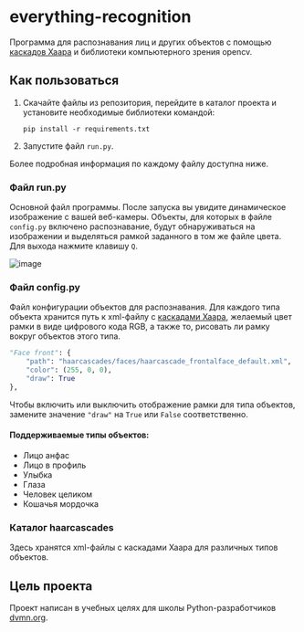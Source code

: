 # everything-recognition
Программа для распознавания лиц и других объектов с помощью [каскадов Хаара](https://habr.com/ru/company/recognitor/blog/228195/)
и библиотеки компьютерного зрения opencv.

## Как пользоваться
1. Скачайте файлы из репозитория, перейдите в каталог проекта и установите необходимые 
библиотеки командой:
    ```commandline
    pip install -r requirements.txt
    ```
2. Запустите файл `run.py`.

Более подробная информация по каждому файлу доступна ниже.

### Файл run.py
Основной файл программы. После запуска вы увидите динамическое изображение с вашей веб-камеры.
Объекты, для которых в файле `config.py` включено распознавание, 
будут обнаруживаться на изображении и выделяться рамкой заданного в том же файле цвета. 
Для выхода нажмите клавишу `Q`.

![image](https://dvmn.org/media/lessons/xfiles4.png)

### Файл config.py
Файл конфигурации объектов для распознавания. 
Для каждого типа объекта хранится путь к xml-файлу с [каскадами Хаара](https://habr.com/ru/company/recognitor/blog/228195/),
желаемый цвет рамки в виде цифрового кода RGB, а также то, рисовать ли рамку вокруг объектов этого типа.

```python
"Face front": {
    "path": "haarcascades/faces/haarcascade_frontalface_default.xml",
    "color": (255, 0, 0),
    "draw": True
},
```
Чтобы включить или выключить отображение рамки для типа объектов, 
замените значение `"draw"` на `True` или `False` соответственно.

#### Поддерживаемые типы объектов:
* Лицо анфас
* Лицо в профиль
* Улыбка
* Глаза
* Человек целиком
* Кошачья мордочка

### Каталог haarcascades
Здесь хранятся xml-файлы с каскадами Хаара для различных типов объектов. 


## Цель проекта
Проект написан в учебных целях для школы Python-разработчиков [dvmn.org](dvmn.org).
